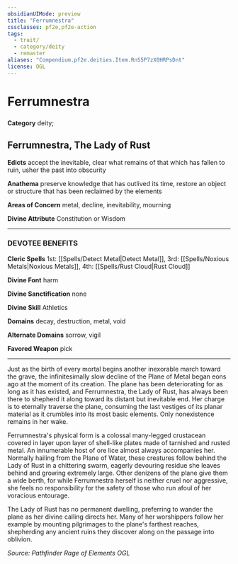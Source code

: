 ```yaml
---
obsidianUIMode: preview
title: "Ferrumnestra"
cssclasses: pf2e,pf2e-action
tags:
  - trait/
  - category/deity
  - remaster
aliases: "Compendium.pf2e.deities.Item.RnS5P7zX0HRPsDnt"
license: OGL
---
```

# Ferrumnestra

### 

**Category** deity; 




## **Ferrumnestra**, The Lady of Rust

**Edicts** accept the inevitable, clear what remains of that which has fallen to ruin, usher the past into obscurity

**Anathema** preserve knowledge that has outlived its time, restore an object or structure that has been reclaimed by the elements

**Areas of Concern** metal, decline, inevitability, mourning

**Divine Attribute** Constitution or Wisdom

* * *

### **DEVOTEE BENEFITS**

**Cleric Spells** 1st: [[Spells/Detect Metal|Detect Metal]], 3rd: [[Spells/Noxious Metals|Noxious Metals]], 4th: [[Spells/Rust Cloud|Rust Cloud]]

**Divine Font** harm

**Divine Sanctification** none

**Divine Skill** Athletics

**Domains** decay, destruction, metal, void

**Alternate Domains** sorrow, vigil

**Favored Weapon** pick

* * *

Just as the birth of every mortal begins another inexorable march toward the grave, the infinitesimally slow decline of the Plane of Metal began eons ago at the moment of its creation. The plane has been deteriorating for as long as it has existed, and Ferrumnestra, the Lady of Rust, has always been there to shepherd it along toward its distant but inevitable end. Her charge is to eternally traverse the plane, consuming the last vestiges of its planar material as it crumbles into its most basic elements. Only nonexistence remains in her wake.

Ferrumnestra's physical form is a colossal many-legged crustacean covered in layer upon layer of shell-like plates made of tarnished and rusted metal. An innumerable host of ore lice almost always accompanies her. Normally hailing from the Plane of Water, these creatures follow behind the Lady of Rust in a chittering swarm, eagerly devouring residue she leaves behind and growing extremely large. Other denizens of the plane give them a wide berth, for while Ferrumnestra herself is neither cruel nor aggressive, she feels no responsibility for the safety of those who run afoul of her voracious entourage.

The Lady of Rust has no permanent dwelling, preferring to wander the plane as her divine calling directs her. Many of her worshippers follow her example by mounting pilgrimages to the plane's farthest reaches, shepherding any ancient ruins they discover along on the passage into oblivion.

*Source: Pathfinder Rage of Elements*
*OGL*